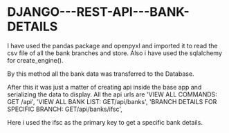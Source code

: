 # DJANGO---REST-API---BANK-DETAILS
I have used the pandas package and openpyxl and imported it to read the csv file of all the bank branches and store.
Also i have used the sqlalchemy for create_engine().

By this method all the bank data was transferred to the Database.

After this it was just a matter of creating api inside the base app and serializing the data to display.
All the api urls are 
        'VIEW ALL COMMANDS: GET /api',
        'VIEW ALL BANK LIST: GET/api/banks',
        'BRANCH DETAILS FOR SPECIFIC BRANCH: GET/api/banks/ifsc',

Here i used the ifsc as the primary key to get a specific bank details.
